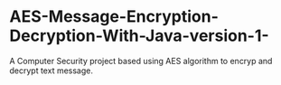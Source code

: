 # AES-Message-Encryption-Decryption-With-Java-version-1-
A Computer Security project based using AES algorithm to encryp and decrypt text message.
